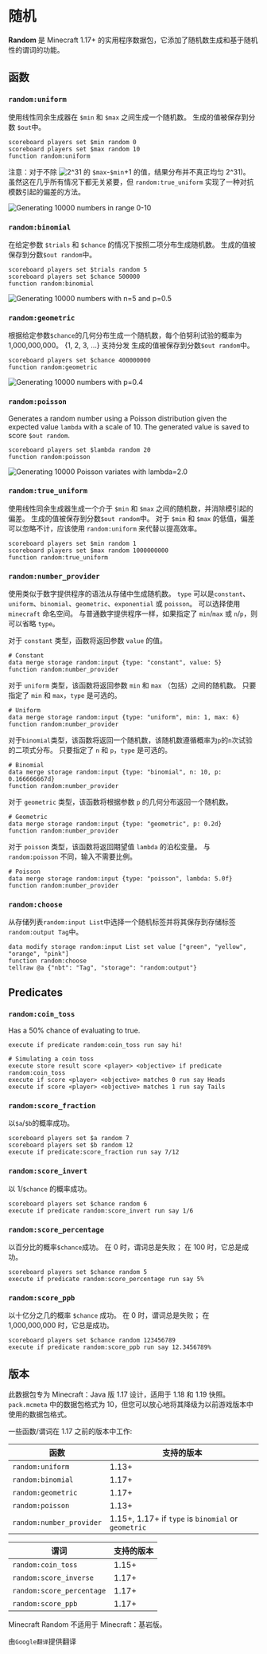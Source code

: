 # 随机

**Random** 是 Minecraft 1.17+ 的实用程序数据包，它添加了随机数生成和基于随机性的谓词的功能。

## 函数

### `random:uniform`

使用线性同余生成器在 `$min` 和 `$max` 之间生成一个随机数。
生成的值被保存到分数 `$out`中。

```mcfunction
scoreboard players set $min random 0
scoreboard players set $max random 10
function random:uniform
```

注意：对于不除 ![2^31](https://render.githubusercontent.com/render/math?math=) 的 `$max`-`$min`+1 的值，结果分布并不真正均匀 2^31)。
虽然这在几乎所有情况下都无关紧要，但 `random:true_uniform` 实现了一种对抗模数引起的偏差的方法。

![Generating 10000 numbers in range 0-10](https://cdn.discordapp.com/attachments/925818091475202118/926850852709359616/unknown.png)

### `random:binomial`

在给定参数 `$trials` 和 `$chance` 的情况下按照二项分布生成随机数。
生成的值被保存到分数`$out random`中。

```mcfunction
scoreboard players set $trials random 5
scoreboard players set $chance 500000
function random:binomial
```

![Generating 10000 numbers with n=5 and p=0.5](https://cdn.discordapp.com/attachments/925818091475202118/925820827851698236/unknown.png)

### `random:geometric`

根据给定参数`$chance`的几何分布生成一个随机数，每个伯努利试验的概率为 1,000,000,000。
{1, 2, 3, ...} 支持分发
生成的值被保存到分数`$out random`中。

```mcfunction
scoreboard players set $chance 400000000
function random:geometric
```

![Generating 10000 numbers with p=0.4](https://cdn.discordapp.com/attachments/925818091475202118/957630561965465610/unknown.png)

### `random:poisson`

Generates a random number using a Poisson distribution given the expected value `lambda` with a scale of 10.
The generated value is saved to score `$out random`.

```mcfunction
scoreboard players set $lambda random 20
function random:poisson
```

![Generating 10000 Poisson variates with lambda=2.0](https://cdn.discordapp.com/attachments/925818091475202118/926851511345119262/unknown.png)

### `random:true_uniform`

使用线性同余生成器生成一个介于 `$min` 和 `$max` 之间的随机数，并消除模引起的偏差。
生成的值被保存到分数`$out random`中。
对于 `$min` 和 `$max` 的低值，偏差可以忽略不计，应该使用 `random:uniform` 来代替以提高效率。

```mcfunction
scoreboard players set $min random 1
scoreboard players set $max random 1000000000
function random:true_uniform
```

### `random:number_provider`

使用类似于数字提供程序的语法从存储中生成随机数。
`type` 可以是`constant`、`uniform`、`binomial`、`geometric`、`exponential` 或 `poisson`。
可以选择使用 `minecraft` 命名空间。
与普通数字提供程序一样，如果指定了 `min`/`max` 或 `n`/`p`，则可以省略 `type`。

对于 `constant` 类型，函数将返回参数 `value` 的值。

```mcfunction
# Constant
data merge storage random:input {type: "constant", value: 5}
function random:number_provider
```

对于 `uniform` 类型，该函数将返回参数 `min` 和 `max` （包括）之间的随机数。
只要指定了 `min` 和 `max`，`type` 是可选的。

```mcfunction
# Uniform
data merge storage random:input {type: "uniform", min: 1, max: 6}
function random:number_provider
```

对于`binomial`类型，该函数将返回一个随机数，该随机数遵循概率为`p`的`n`次试验的二项式分布。
只要指定了 `n` 和 `p`，`type` 是可选的。

```mcfunction
# Binomial
data merge storage random:input {type: "binomial", n: 10, p: 0.166666667d}
function random:number_provider
```

对于 `geometric` 类型，该函数将根据参数 `p` 的几何分布返回一个随机数。

```mcfunction
# Geometric
data merge storage random:input {type: "geometric", p: 0.2d}
function random:number_provider
```

对于 `poisson` 类型，该函数将返回期望值 `lambda` 的泊松变量。 与 `random:poisson` 不同，输入不需要比例。

```mcfunction
# Poisson
data merge storage random:input {type: "poisson", lambda: 5.0f}
function random:number_provider
```

### `random:choose`

从存储列表`random:input List`中选择一个随机标签并将其保存到存储标签`random:output Tag`中。

```mcfunction
data modify storage random:input List set value ["green", "yellow", "orange", "pink"]
function random:choose
tellraw @a {"nbt": "Tag", "storage": "random:output"}
```

## Predicates

### `random:coin_toss`

Has a 50% chance of evaluating to true.

```mcfunction
execute if predicate random:coin_toss run say hi!
```

```mcfunction
# Simulating a coin toss
execute store result score <player> <objective> if predicate random:coin_toss
execute if score <player> <objective> matches 0 run say Heads
execute if score <player> <objective> matches 1 run say Tails
```

### `random:score_fraction`

以`$a`/`$b`的概率成功。

```mcfunction
scoreboard players set $a random 7
scoreboard players set $b random 12
execute if predicate:score_fraction run say 7/12
```

### `random:score_invert`

以 1/`$chance` 的概率成功。

```mcfunction
scoreboard players set $chance random 6
execute if predicate random:score_invert run say 1/6
```

### `random:score_percentage`

以百分比的概率`$chance`成功。 在 0 时，谓词总是失败； 在 100 时，它总是成功。

```mcfunction
scoreboard players set $chance random 5
execute if predicate random:score_percentage run say 5%
```

### `random:score_ppb`

以十亿分之几的概率 `$chance` 成功。 在 0 时，谓词总是失败； 在 1,000,000,000 时，它总是成功。

```mcfunction
scoreboard players set $chance random 123456789
execute if predicate random:score_ppb run say 12.3456789%
```

## 版本

此数据包专为 Minecraft：Java 版 1.17 设计，适用于 1.18 和 1.19 快照。
`pack.mcmeta` 中的数据包格式为 10，但您可以放心地将其降级为以前游戏版本中使用的数据包格式。

一些函数/谓词在 1.17 之前的版本中工作:

| 函数                 | 支持的版本                                |
|--------------------------|-----------------------------------------------------|
| `random:uniform`         | 1.13+                                               |
| `random:binomial`        | 1.17+                                               |
| `random:geometric`       | 1.17+                                               |
| `random:poisson`         | 1.13+                                               |
| `random:number_provider` | 1.15+, 1.17+ if `type` is `binomial` or `geometric` |

| 谓词                 | 支持的版本 |
|---------------------------|---------|
| `random:coin_toss`        | 1.15+   |
| `random:score_inverse`    | 1.17+   |
| `random:score_percentage` | 1.17+   |
| `random:score_ppb`        | 1.17+   |

Minecraft Random 不适用于 Minecraft：基岩版。

由`Google翻译`提供翻译
